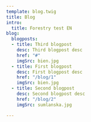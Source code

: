 ```yaml
---
template: blog.twig
title: Blog
intro:
  title: Forestry test EN
blog:
  blogposts:
  - title: Third blogpost
    desc: Third blogpost desc
    href: "#"
    imgSrc: bien.jpg
  - title: First blogpost
    desc: First blogpost desc
    href: "/blog/1"
    imgSrc: bien.jpg
  - title: Second blogpost
    desc: Second blogpost desc
    href: "/blog/2"
    imgSrc: sumlanska.jpg

---
```

